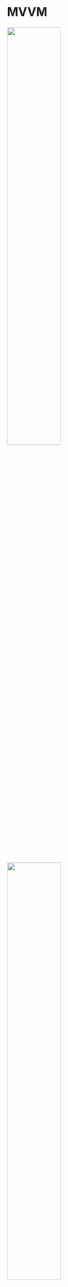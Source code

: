 # MVVM


<img src="https://i.imgur.com/SbPV9eW.jpg" width="50%">
<img src="(https://i.imgur.com/qWJwxHS.jpg" width="50%">
